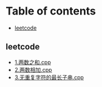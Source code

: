 # Table of contents
* [leetcode](<README.md>)

## leetcode

* [1.两数之和.cpp](leetcode/1.两数之和.cpp)
* [2.两数相加.cpp](leetcode/2.两数相加.cpp)
* [3.无重复字符的最长子串.cpp](leetcode/3.无重复字符的最长子串.cpp)
